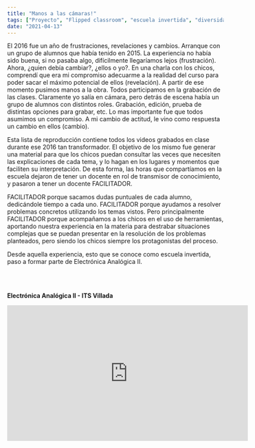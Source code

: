 ```yaml
---
title: "Manos a las cámaras!"
tags: ["Proyecto", "Flipped classroom", "escuela invertida", "diversidad", "cambio"]
date: "2021-04-13"
---
```


El 2016 fue un año de frustraciones, revelaciones y cambios. Arranque con un grupo de alumnos que había tenido en 2015. La experiencia no había sido buena, si no pasaba algo, difícilmente llegaríamos lejos (frustración). Ahora, ¿quien debía cambiar?, ¿ellos o yo?. En una charla con los chicos, comprendí que era mi compromiso adecuarme a la realidad del curso para poder sacar el máximo potencial de ellos (revelación). A partir de ese momento pusimos manos a la obra. Todos participamos en la grabación de las clases. Claramente yo salía en cámara, pero detrás de escena había un grupo de alumnos con distintos roles. Grabación, edición, prueba de distintas opciones para grabar, etc. Lo mas importante fue que todos asumimos un compromiso. A mi cambio de actitud, le vino como respuesta un cambio en ellos (cambio).


Esta lista de reproducción contiene todos los videos grabados en clase durante ese 2016 tan transformador. El objetivo de los mismo fue generar una material para que los chicos puedan consultar las veces que necesiten las explicaciones de cada tema, y lo hagan en los lugares y momentos que faciliten su interpretación. De esta forma, las horas que compartíamos en la escuela dejaron de tener un docente en rol de transmisor de conocimiento, y pasaron a tener un docente FACILITADOR. 

FACILITADOR porque sacamos dudas puntuales de cada alumno, dedicándole tiempo a cada uno. FACILITADOR porque ayudamos a resolver problemas concretos utilizando los temas vistos. Pero principalmente FACILITADOR porque acompañamos a los chicos en el uso de herramientas, aportando nuestra experiencia en la materia para destrabar situaciones complejas que se puedan presentar en la resolución de los problemas planteados, pero siendo los chicos siempre los protagonistas del proceso.

Desde aquella experiencia, esto que se conoce como escuela invertida, paso a formar parte de Electrónica Analógica II.


<br/><br/>

**Electrónica Analógica II - ITS Villada**

<iframe width="560" height="315" src="https://www.youtube.com/embed/hYlos0Jlfss" title="YouTube video player" frameborder="0" allow="accelerometer; autoplay; clipboard-write; encrypted-media; gyroscope; picture-in-picture" allowfullscreen></iframe>
<br/><br/>
